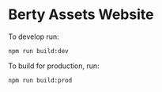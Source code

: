 Berty Assets Website
===

To develop run:

```
npm run build:dev
```

To build for production, run:

```
npm run build:prod
```
